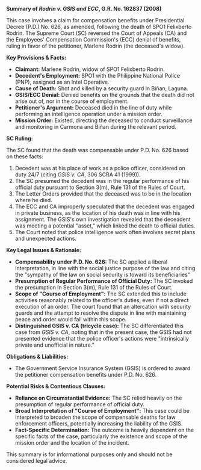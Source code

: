 **Summary of *Rodrin v. GSIS and ECC*, G.R. No. 162837 (2008)**

This case involves a claim for compensation benefits under Presidential Decree (P.D.) No. 626, as amended, following the death of SPO1 Felixberto Rodrin. The Supreme Court (SC) reversed the Court of Appeals (CA) and the Employees' Compensation Commission's (ECC) denial of benefits, ruling in favor of the petitioner, Marlene Rodrin (the deceased's widow).

**Key Provisions & Facts:**

*   **Claimant:** Marlene Rodrin, widow of SPO1 Felixberto Rodrin.
*   **Decedent's Employment:** SPO1 with the Philippine National Police (PNP), assigned as an Intel Operative.
*   **Cause of Death:** Shot and killed by a security guard in Biñan, Laguna.
*   **GSIS/ECC Denial:** Denied benefits on the grounds that the death did not arise out of, nor in the course of employment.
*   **Petitioner's Argument:** Deceased died in the line of duty while performing an intelligence operation under a mission order.
*   **Mission Order:** Existed, directing the deceased to conduct surveillance and monitoring in Carmona and Biñan during the relevant period.

**SC Ruling:**

The SC found that the death was compensable under P.D. No. 626 based on these facts:

1.  Decedent was at his place of work as a police officer, considered on duty 24/7 (citing *GSIS v. CA*, 306 SCRA 41 (1999)).
2.  The SC presumed the decedent was in the regular performance of his official duty pursuant to Section 3(m), Rule 131 of the Rules of Court.
3.  The Letter Orders provided that the deceased was to be in the location where he died.
4.  The ECC and CA improperly speculated that the decedent was engaged in private business, as the location of his death was in line with his assignment. The GSIS's own investigation revealed that the deceadent was meeting a potential "asset," which linked the death to official duties.
5.  The Court noted that police intelligence work often involves secret plans and unexpected actions.

**Key Legal Issues & Rationale:**

*   **Compensability under P.D. No. 626:** The SC applied a liberal interpretation, in line with the social justice purpose of the law and citing the "sympathy of the law on social security is toward its beneficiaries"
*   **Presumption of Regular Performance of Official Duty:**  The SC invoked the presumption in Section 3(m), Rule 131 of the Rules of Court.
*   **Scope of "Course of Employment":** The SC extended this to include activities reasonably related to the officer's duties, even if not a direct execution of an order.  The court found that an altercation with security guards and the attempt to resolve the dispute in line with maintaining peace and order would fall within this scope.
*   **Distinguished GSIS v. CA (tricycle case):**  The SC differentiated this case from *GSIS v. CA*, noting that in the present case, the GSIS had not presented evidence that the police officer's actions were "intrinsically private and unofficial in nature."

**Obligations & Liabilities:**

*   The Government Service Insurance System (GSIS) is ordered to award the petitioner compensation benefits under P.D. No. 626.

**Potential Risks & Contentious Clauses:**

*   **Reliance on Circumstantial Evidence:**  The SC relied heavily on the presumption of regular performance of official duty.
*   **Broad Interpretation of "Course of Employment":** This case could be interpreted to broaden the scope of compensable deaths for law enforcement officers, potentially increasing the liability of the GSIS.
*   **Fact-Specific Determination:** The outcome is heavily dependent on the specific facts of the case, particularly the existence and scope of the mission order and the location of the incident.

This summary is for informational purposes only and should not be considered legal advice.
